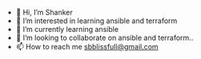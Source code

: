 - 👋 Hi, I’m Shanker  
- 👀 I’m interested in learning ansible and terraform
- 🌱 I’m currently learning ansible
- 💞️ I’m looking to collaborate on ansible and terraform..
- 📫 How to reach me sbblissfull@gmail.com

<!---
sbblissfull/sbblissfull is a ✨ special ✨ repository because its `README.md` (this file) appears on your GitHub profile.
You can click the Preview link to take a look at your changes.
--->
